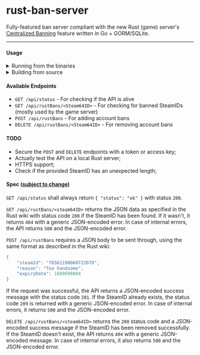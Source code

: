 # rust-ban-server
Fully-featured ban server compliant with the new Rust (game) server's [Centralized Banning](https://wiki.facepunch.com/rust/centralized-banning) feature written in Go + GORM/SQLite.

---

#### Usage

<details>
<summary>Running from the binaries</summary>

1. Download the [latest release](https://github.com/HeCorr/rust-ban-server/releases/latest) using a compatible binary for your system

2. Execute it: `./rust-ban-server`.
Available flags:
    - `-l` API listen address (default: `:4000`)
    - `-q` Quiet mode, omits HTTP log output.

</details>

<details>
<summary>Building from source</summary>

**WIP**
    
</details>


#### Available Endpoints

- `GET /api/status` - For checking if the API is alive
- `GET /api/rustBans/<Steam64ID>` - For checking for banned SteamIDs
(mostly used by the game server)
- `POST /api/rustBans` - For adding account bans
- `DELETE /api/rustBans/<Steam64ID>` - For removing account bans


#### TODO
- Secure the `POST` and `DELETE` endpoints with a token or access key;
- Actually test the API on a local Rust server;
- HTTPS support;
- Check if the provided SteamID has an unexpected length;

#### Spec ([subject to change](https://youtu.be/YOEd19K9WZA?t=158))
`GET /api/status` shall always return `{ "status": "ok" }` with status `200`.

`GET /api/rustBans/<steam64ID>` returns the JSON data as specified in the Rust wiki with status code `200` if the SteamID has been found.
If it wasn't, it returns `404` with a generic JSON-encoded error.
In case of internal errors, the API returns `500` and the JSON-encoded error.

`POST /api/rustBans` requires a JSON body to be sent through, using the same format as described in the Rust wiki:
```go
{
    "steamId": "76561198060722078",
    "reason": "Too handsome",
    "expiryDate": 1609698084
}
```
If the request was successful, the API returns a JSON-encoded success message with the status code `201`.
If the SteamID already exists, the status code `209` is returned with a generic JSON-encoded error.
In case of internal errors, it returns `500` and the JSON-encoded error.

`DELETE /api/rustBans/<steam64ID>` returns the `200` status code and a JSON-encoded success message if the SteamID has been removed successfully.
If the SteamID doesn't exist, the API returns `404` with a generic JSON-encoded message.
In case of internal errors, it also returns `500` and the JSON-encoded error.